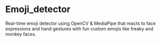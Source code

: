 # Emoji_detector
Real-time emoji detector using OpenCV &amp; MediaPipe that reacts to face expressions and hand gestures with fun custom emojis like freaky and monkey faces.

